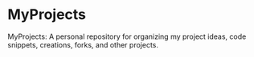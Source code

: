 # MyProjects
MyProjects: A personal repository for organizing my project ideas, code snippets, creations, forks, and other projects.
